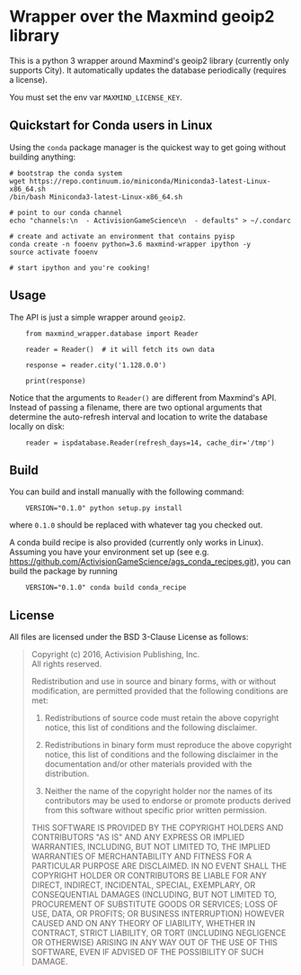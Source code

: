 # Wrapper over the Maxmind geoip2 library

This is a python 3 wrapper around Maxmind's geoip2 library (currently only supports City).
It automatically updates the database periodically (requires a license).

You must set the env var `MAXMIND_LICENSE_KEY`.

## Quickstart for Conda users in Linux

Using the `conda` package manager is the quickest way to get going
without building anything:
```
# bootstrap the conda system
wget https://repo.continuum.io/miniconda/Miniconda3-latest-Linux-x86_64.sh
/bin/bash Miniconda3-latest-Linux-x86_64.sh

# point to our conda channel
echo "channels:\n  - ActivisionGameScience\n  - defaults" > ~/.condarc

# create and activate an environment that contains pyisp 
conda create -n fooenv python=3.6 maxmind-wrapper ipython -y
source activate fooenv

# start ipython and you're cooking!
```

## Usage

The API is just a simple wrapper around `geoip2`.
```
    from maxmind_wrapper.database import Reader

    reader = Reader()  # it will fetch its own data
    
    response = reader.city('1.128.0.0') 

    print(response)
```

Notice that the arguments to `Reader()` are different from Maxmind's API.
Instead of passing a filename, there are two optional arguments that determine the 
auto-refresh interval and location to write the database locally on disk:
```
    reader = ispdatabase.Reader(refresh_days=14, cache_dir='/tmp')
```

## Build

You can build and install manually with the following command:
```
    VERSION="0.1.0" python setup.py install
```
where `0.1.0` should be replaced with whatever tag you checked out.

A conda build recipe is also provided (currently only works in Linux).  Assuming you have your
environment set up (see e.g. https://github.com/ActivisionGameScience/ags_conda_recipes.git),
you can build the package by running
```
    VERSION="0.1.0" conda build conda_recipe
```

## License

All files are licensed under the BSD 3-Clause License as follows:
 
> Copyright (c) 2016, Activision Publishing, Inc.  
> All rights reserved.
> 
> Redistribution and use in source and binary forms, with or without modification, are permitted provided that the following conditions are met:
> 
> 1. Redistributions of source code must retain the above copyright notice, this list of conditions and the following disclaimer.
>  
> 2. Redistributions in binary form must reproduce the above copyright notice, this list of conditions and the following disclaimer in the documentation and/or other materials provided with the distribution.
>  
> 3. Neither the name of the copyright holder nor the names of its contributors may be used to endorse or promote products derived from this software without specific prior written permission.
>  
> THIS SOFTWARE IS PROVIDED BY THE COPYRIGHT HOLDERS AND CONTRIBUTORS "AS IS" AND ANY EXPRESS OR IMPLIED WARRANTIES, INCLUDING, BUT NOT LIMITED TO, THE IMPLIED WARRANTIES OF MERCHANTABILITY AND FITNESS FOR A PARTICULAR PURPOSE ARE DISCLAIMED. IN NO EVENT SHALL THE COPYRIGHT HOLDER OR CONTRIBUTORS BE LIABLE FOR ANY DIRECT, INDIRECT, INCIDENTAL, SPECIAL, EXEMPLARY, OR CONSEQUENTIAL DAMAGES (INCLUDING, BUT NOT LIMITED TO, PROCUREMENT OF SUBSTITUTE GOODS OR SERVICES; LOSS OF USE, DATA, OR PROFITS; OR BUSINESS INTERRUPTION) HOWEVER CAUSED AND ON ANY THEORY OF LIABILITY, WHETHER IN CONTRACT, STRICT LIABILITY, OR TORT (INCLUDING NEGLIGENCE OR OTHERWISE) ARISING IN ANY WAY OUT OF THE USE OF THIS SOFTWARE, EVEN IF ADVISED OF THE POSSIBILITY OF SUCH DAMAGE.

